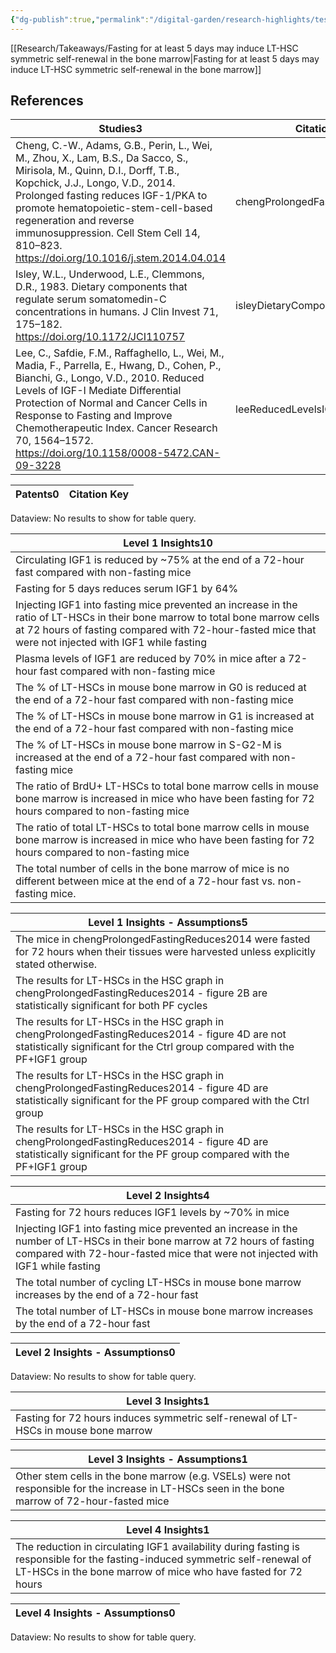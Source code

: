 ```yaml
---
{"dg-publish":true,"permalink":"/digital-garden/research-highlights/test-page/"}
---
```


[[Research/Takeaways/Fasting for at least 5 days may induce LT-HSC symmetric self-renewal in the bone marrow\|Fasting for at least 5 days may induce LT-HSC symmetric self-renewal in the bone marrow]]

## References
<div><table class="dataview table-view-table"><thead class="table-view-thead"><tr class="table-view-tr-header"><th class="table-view-th"><span>Studies</span><span class="dataview small-text">3</span></th><th class="table-view-th"><span>Citation Key</span></th></tr></thead><tbody class="table-view-tbody"><tr><td><span>Cheng, C.-W., Adams, G.B., Perin, L., Wei, M., Zhou, X., Lam, B.S., Da Sacco, S., Mirisola, M., Quinn, D.I., Dorff, T.B., Kopchick, J.J., Longo, V.D., 2014. Prolonged fasting reduces IGF-1/PKA to promote hematopoietic-stem-cell-based regeneration and reverse immunosuppression. Cell Stem Cell 14, 810–823. <a rel="noopener" class="external-link" href="https://doi.org/10.1016/j.stem.2014.04.014" target="_blank">https://doi.org/10.1016/j.stem.2014.04.014</a></span></td><td><span>chengProlongedFastingReduces2014</span></td></tr><tr><td><span>Isley, W.L., Underwood, L.E., Clemmons, D.R., 1983. Dietary components that regulate serum somatomedin-C concentrations in humans. J Clin Invest 71, 175–182. <a rel="noopener" class="external-link" href="https://doi.org/10.1172/JCI110757" target="_blank">https://doi.org/10.1172/JCI110757</a></span></td><td><span>isleyDietaryComponentsThat1983</span></td></tr><tr><td><span>Lee, C., Safdie, F.M., Raffaghello, L., Wei, M., Madia, F., Parrella, E., Hwang, D., Cohen, P., Bianchi, G., Longo, V.D., 2010. Reduced Levels of IGF-I Mediate Differential Protection of Normal and Cancer Cells in Response to Fasting and Improve Chemotherapeutic Index. Cancer Research 70, 1564–1572. <a rel="noopener" class="external-link" href="https://doi.org/10.1158/0008-5472.CAN-09-3228" target="_blank">https://doi.org/10.1158/0008-5472.CAN-09-3228</a></span></td><td><span>leeReducedLevelsIGFI2010</span></td></tr></tbody></table></div><div><table class="dataview table-view-table"><thead class="table-view-thead"><tr class="table-view-tr-header"><th class="table-view-th"><span>Patents</span><span class="dataview small-text">0</span></th><th class="table-view-th"><span>Citation Key</span></th></tr></thead><tbody class="table-view-tbody"></tbody></table><div class="dataview dataview-error-box"><p class="dataview dataview-error-message">Dataview: No results to show for table query.</p></div></div><div><table class="dataview table-view-table"><thead class="table-view-thead"><tr class="table-view-tr-header"><th class="table-view-th"><span>Level 1 Insights</span><span class="dataview small-text">10</span></th></tr></thead><tbody class="table-view-tbody"><tr><td><span>Circulating IGF1 is reduced by ~75% at the end of a 72-hour fast compared with non-fasting mice</span></td></tr><tr><td><span>Fasting for 5 days reduces serum IGF1 by 64%</span></td></tr><tr><td><span>Injecting IGF1 into fasting mice prevented an increase in the ratio of LT-HSCs in their bone marrow to total bone marrow cells at 72 hours of fasting compared with 72-hour-fasted mice that were not injected with IGF1 while fasting</span></td></tr><tr><td><span>Plasma levels of IGF1 are reduced by 70% in mice after a 72-hour fast compared with non-fasting mice</span></td></tr><tr><td><span>The % of LT-HSCs in mouse bone marrow in G0 is reduced at the end of a 72-hour fast compared with non-fasting mice</span></td></tr><tr><td><span>The % of LT-HSCs in mouse bone marrow in G1 is increased at the end of a 72-hour fast compared with non-fasting mice</span></td></tr><tr><td><span>The % of LT-HSCs in mouse bone marrow in S-G2-M is increased at the end of a 72-hour fast compared with non-fasting mice</span></td></tr><tr><td><span>The ratio of BrdU+ LT-HSCs to total bone marrow cells in mouse bone marrow is increased in mice who have been fasting for 72 hours compared to non-fasting mice</span></td></tr><tr><td><span>The ratio of total LT-HSCs to total bone marrow cells in mouse bone marrow is increased in mice who have been fasting for 72 hours compared to non-fasting mice</span></td></tr><tr><td><span>The total number of cells in the bone marrow of mice is no different between mice at the end of a 72-hour fast vs. non-fasting mice.</span></td></tr></tbody></table></div><div><table class="dataview table-view-table"><thead class="table-view-thead"><tr class="table-view-tr-header"><th class="table-view-th"><span>Level 1 Insights - Assumptions</span><span class="dataview small-text">5</span></th></tr></thead><tbody class="table-view-tbody"><tr><td><span>The mice in chengProlongedFastingReduces2014 were fasted for 72 hours when their tissues were harvested unless explicitly stated otherwise.</span></td></tr><tr><td><span>The results for LT-HSCs in the HSC graph in chengProlongedFastingReduces2014 - figure 2B are statistically significant for both PF cycles</span></td></tr><tr><td><span>The results for LT-HSCs in the HSC graph in chengProlongedFastingReduces2014 - figure 4D are not statistically significant for the Ctrl group compared with the PF+IGF1 group</span></td></tr><tr><td><span>The results for LT-HSCs in the HSC graph in chengProlongedFastingReduces2014 - figure 4D are statistically significant for the PF group compared with the Ctrl group</span></td></tr><tr><td><span>The results for LT-HSCs in the HSC graph in chengProlongedFastingReduces2014 - figure 4D are statistically significant for the PF group compared with the PF+IGF1 group</span></td></tr></tbody></table></div><div><table class="dataview table-view-table"><thead class="table-view-thead"><tr class="table-view-tr-header"><th class="table-view-th"><span>Level 2 Insights</span><span class="dataview small-text">4</span></th></tr></thead><tbody class="table-view-tbody"><tr><td><span>Fasting for 72 hours reduces IGF1 levels by ~70% in mice</span></td></tr><tr><td><span>Injecting IGF1 into fasting mice prevented an increase in the number of LT-HSCs in their bone marrow at 72 hours of fasting compared with 72-hour-fasted mice that were not injected with IGF1 while fasting</span></td></tr><tr><td><span>The total number of cycling LT-HSCs in mouse bone marrow increases by the end of a 72-hour fast</span></td></tr><tr><td><span>The total number of LT-HSCs in mouse bone marrow increases by the end of a 72-hour fast</span></td></tr></tbody></table></div><div><table class="dataview table-view-table"><thead class="table-view-thead"><tr class="table-view-tr-header"><th class="table-view-th"><span>Level 2 Insights - Assumptions</span><span class="dataview small-text">0</span></th></tr></thead><tbody class="table-view-tbody"></tbody></table><div class="dataview dataview-error-box"><p class="dataview dataview-error-message">Dataview: No results to show for table query.</p></div></div><div><table class="dataview table-view-table"><thead class="table-view-thead"><tr class="table-view-tr-header"><th class="table-view-th"><span>Level 3 Insights</span><span class="dataview small-text">1</span></th></tr></thead><tbody class="table-view-tbody"><tr><td><span>Fasting for 72 hours induces symmetric self-renewal of LT-HSCs in mouse bone marrow</span></td></tr></tbody></table></div><div><table class="dataview table-view-table"><thead class="table-view-thead"><tr class="table-view-tr-header"><th class="table-view-th"><span>Level 3 Insights - Assumptions</span><span class="dataview small-text">1</span></th></tr></thead><tbody class="table-view-tbody"><tr><td><span>Other stem cells in the bone marrow (e.g. VSELs) were not responsible for the increase in LT-HSCs seen in the bone marrow of 72-hour-fasted mice</span></td></tr></tbody></table></div><div><table class="dataview table-view-table"><thead class="table-view-thead"><tr class="table-view-tr-header"><th class="table-view-th"><span>Level 4 Insights</span><span class="dataview small-text">1</span></th></tr></thead><tbody class="table-view-tbody"><tr><td><span>The reduction in circulating IGF1 availability during fasting is responsible for the fasting-induced symmetric self-renewal of LT-HSCs in the bone marrow of mice who have fasted for 72 hours</span></td></tr></tbody></table></div><div><table class="dataview table-view-table"><thead class="table-view-thead"><tr class="table-view-tr-header"><th class="table-view-th"><span>Level 4 Insights - Assumptions</span><span class="dataview small-text">0</span></th></tr></thead><tbody class="table-view-tbody"></tbody></table><div class="dataview dataview-error-box"><p class="dataview dataview-error-message">Dataview: No results to show for table query.</p></div></div>